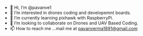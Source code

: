 - 👋 Hi, I’m @pavanve1
- 👀 I’m interested in drones coding and developemnt boards.
- 🌱 I’m currently learning pixhawk with RaspberryPi.
- 💞️ I’m looking to collaborate on Drones and UAV Based Coding.
- 📫 How to reach me ...mail me at pavanverma1891@gmail.com

<!---
pavanve1/pavanve1 is a ✨ special ✨ repository because its `README.md` (this file) appears on your GitHub profile.
You can click the Preview link to take a look at your changes.
--->
